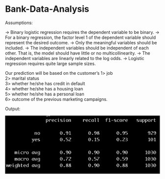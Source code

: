 # Bank-Data-Analysis

Assumptions:

-> Binary logistic regression requires the dependent variable to be binary.
-> For a binary regression, the factor level 1 of the dependent variable should represent the desired outcome.
-> Only the meaningful variables should be included.
-> The independent variables should be independent of each other. That is, the model should have little or no multicollinearity.
-> The independent variables are linearly related to the log odds.
-> Logistic regression requires quite large sample sizes.

Our prediction will be based on the customer’s 
1> job <br/>
2> marital status<br/>
3> whether he/she has credit in default<br/>
4> whether he/she has a housing loan<br/>
5> whether he/she has a personal loan <br/>
6> outcome of the previous marketing campaigns.


Output:

![alt text](https://github.com/gitvivekgupta/Bank-Data-Analysis/blob/master/Screen%20Shot%202018-10-03%20at%209.18.26%20PM.png)
